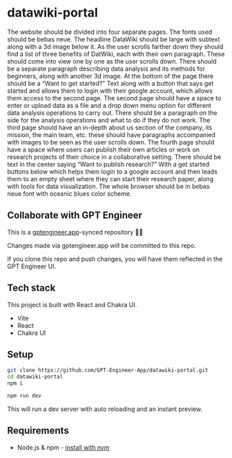 # datawiki-portal

The website should be divided into four separate pages. The fonts used should be bebas neue. The headline DataWiki should be large with subtext along with a 3d image below it. As the user scrolls farther down they should find a list of three benefits of DatWiki, each with their own paragraph. These should come into view one by one as the user scrolls down. There should be a separate paragraph describing data analysis and its methods for beginners, along with another 3d image. At the bottom of the page there should be a “Want to get started?” Text along with a button that says get started and allows them to login with their google account, which allows them access to the second page. The second page should have a space to enter or upload data as a file and a drop down menu option for different data analysis operations to carry out. There should be a paragraph on the side for the analysis operations and what to do if they do not work. The third page should have an in-depth about us section of the company, its mission, the main team, etc. these should have paragraphs accompanied with images to be seen as the user scrolls down. The fourth page should have a space where users can publish their own articles or work on research projects of their choice in a collaborative setting. There should be text in the center saying “Want to publish research?” With a get started buttons below which helps them login to a google account and then leads them to an empty sheet where they can start their research paper, along with tools for data visualization. The whole browser should be in bebas neue font with oceanic blues color scheme.

## Collaborate with GPT Engineer

This is a [gptengineer.app](https://gptengineer.app)-synced repository 🌟🤖

Changes made via gptengineer.app will be committed to this repo.

If you clone this repo and push changes, you will have them reflected in the GPT Engineer UI.

## Tech stack

This project is built with React and Chakra UI.

- Vite
- React
- Chakra UI

## Setup

```sh
git clone https://github.com/GPT-Engineer-App/datawiki-portal.git
cd datawiki-portal
npm i
```

```sh
npm run dev
```

This will run a dev server with auto reloading and an instant preview.

## Requirements

- Node.js & npm - [install with nvm](https://github.com/nvm-sh/nvm#installing-and-updating)
